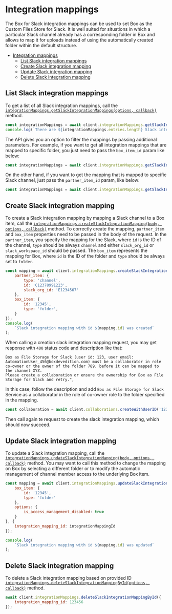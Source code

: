 # Integration mappings

The Box for Slack integration mappings can be used to set Box as the Custom Files Store for Slack.
It is well suited for situations in which a particular Slack channel already has a corresponding folder in Box and allows to map it for uploads instead of using the automatically created folder within the default structure.

<!-- TODO autogenerate description -->

<!-- START doctoc generated TOC please keep comment here to allow auto update -->
<!-- DON'T EDIT THIS SECTION, INSTEAD RE-RUN doctoc TO UPDATE -->

- [Integration mappings](#integration-mappings)
	- [List Slack integration mappings](#list-slack-integration-mappings)
	- [Create Slack integration mapping](#create-slack-integration-mapping)
	- [Update Slack integration mapping](#update-slack-integration-mapping)
	- [Delete Slack integration mapping](#delete-slack-integration-mapping)


<!-- END doctoc generated TOC please keep comment here to allow auto update -->

<!-- TODO autogenerate -->

## List Slack integration mappings

To get a list of all Slack integration mappings, call the [`integrationMappings.getSlackIntegrationMappings(options, callback)`](http://opensource.box.com/box-node-sdk/jsdoc/IntegrationMappingsManager.html#getSlackIntegrationMappings)
method.

<!-- sample get_integration_mappings_slack -->

```js
const integrationMappings = await client.integrationMappings.getSlackIntegrationMappings();
console.log(`There are ${integrationMappings.entries.length} Slack integration mappings`);
```

The API gives you an option to filter the mappings by passing additional parameters.
For example, if you want to get all integration mappings that are mapped to specific folder, you just need to pass the `box_item_id` param like below:

```js
const integrationMappings = await client.integrationMappings.getSlackIntegrationMappings({box_item_id: '123'});
```

On the other hand, if you want to get the mapping that is mapped to specific Slack channel, just pass the `partner_item_id` param, like below:

```js
const integrationMappings = await client.integrationMappings.getSlackIntegrationMappings({partner_item_id: 'C12378991223'});
```

## Create Slack integration mapping

To create a Slack integration mapping by mapping a Slack channel to a Box item, call the [`integrationMappings.createSlackIntegrationMapping(body, options, callback)`](http://opensource.box.com/box-node-sdk/jsdoc/IntegrationMappingsManager.html#createSlackIntegrationMapping)
method. To correctly create the mapping, `partner_item` and `box_item` properties need to be passed in the body of the request. 
In the `partner_item`, you specify the mapping for the Slack, where `id` is the ID of the channel, `type` should be always `channel` and either `slack_org_id` or `slack_workspace_id` should be passed.
The `box_item` represents the mapping for Box, where `id` is the ID of the folder and `type` should be always set to `folder`. 

<!-- sample post_integration_mappings_slack -->

```js
const mapping = await client.integrationMappings.createSlackIntegrationMapping({
	partner_item: {
		type: 'channel',
		id: 'C12378991223',
		slack_org_id: 'E1234567'
	},
	box_item: {
		id: '12345',
		type: 'folder',
	}
});
console.log(
    `Slack integration mapping with id ${mapping.id} was created`
);
```


When calling a creation slack integration mapping request, you may get response with `400` status code and description like that:
```
Box as File Storage for Slack (user id: 123, user email: AutomationUser_456@boxdevedition.com) must be a collaborator in role co-owner or the owner of the folder 789, before it can be mapped to the channel XYZ. 
Please create a collaboration or ensure the ownership for Box as File Storage for Slack and retry.",
```

In this case, follow the description and add `Box as File Storage for Slack` Service as a collaborator in the role of co-owner role to the folder specified in the mapping.

```js
const collaboration = await client.collaborations.createWithUserID('123', '12345', client.collaborationRoles.CO_OWNER);
```

Then call again te request to create the slack integration mapping, which should now succeed.


## Update Slack integration mapping

To update a Slack integration mapping, call the [`integrationMappings.updateSlackIntegrationMapping(body, options, callback)`](http://opensource.box.com/box-node-sdk/jsdoc/IntegrationMappingsManager.html#updateSlackIntegrationMapping)
method. You may want to call this method to change the mapping on Box by selecting a different folder or to modify the automatic management of channel member access to the underlying Box item.

<!-- sample put_integration_mappings_slack_id -->

```js
const mapping = await client.integrationMappings.updateSlackIntegrationMapping({
	box_item: {
		id: '12345',
		type: 'folder'
	},
	options: {
		is_access_management_disabled: true
	}
}, {
	integration_mapping_id: integrationMappingId
});

console.log(
    `Slack integration mapping with id ${mapping.id} was updated`
);
```

## Delete Slack integration mapping

To delete a Slack integration mapping based on provided ID [`integrationMappings.deleteSlackIntegrationMappingById(options, callback)`](http://opensource.box.com/box-node-sdk/jsdoc/IntegrationMappingsManager.html#deleteSlackIntegrationMappingById)
method.

<!-- sample delete_integration_mappings_slack_id -->

```js
await client.integrationMappings.deleteSlackIntegrationMappingById({
	integration_mapping_id: 123456
});
```
